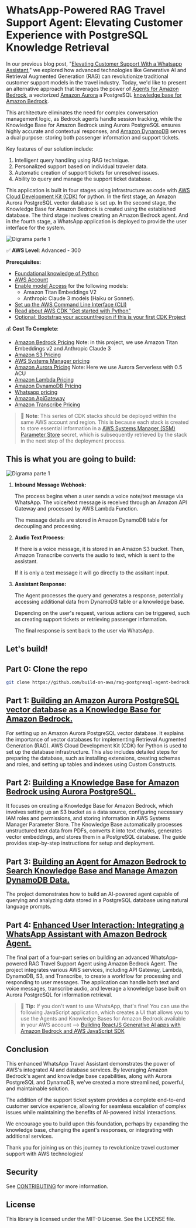 # WhatsApp-Powered RAG Travel Support Agent: Elevating Customer Experience with PostgreSQL Knowledge Retrieval

In our previous blog post, "[Elevating Customer Support With a Whatsapp Assistant](https://community.aws/content/2bgPgouKvLhinu8bcE4LZQ1nnwv/elevating-customer-support-with-a-whatsapp-travel-assistant-from-las-vegas-mexico-to-las-vegas-nevada-a-re-invent-2023-history)," we explored how advanced technologies like Generative AI and Retrieval Augmented Generation (RAG) can revolutionize traditional customer support models in the travel industry. Today, we'd like to present an alternative approach that leverages the power of [Agents for Amazon Bedrock](https://aws.amazon.com/bedrock/agents/), a vectorized [Amazon Aurora](https://docs.aws.amazon.com/es_es/AmazonRDS/latest/AuroraUserGuide/CHAP_AuroraOverview.html) a PostgreSQL [knowledge base for Amazon Bedrock](https://aws.amazon.com/bedrock/knowledge-bases/).

This architecture eliminates the need for complex conversation management logic, as Bedrock agents handle session tracking, while the Knowledge Base for Amazon Bedrock using Aurora PostgreSQL ensures highly accurate and contextual responses, and [Amazon DynamoDB](https://aws.amazon.com/pm/dynamodb) serves a dual purpose: storing both passenger information and support tickets.

Key features of our solution include:
1. Intelligent query handling using RAG technique.
2. Personalized support based on individual traveler data.
3. Automatic creation of support tickets for unresolved issues.
4. Ability to query and manage the support ticket database.

This application is built in four stages using infrastructure as code with [AWS Cloud Development Kit (CDK)](https://aws.amazon.com/cdk) for python. In the first stage, an Amazon Aurora PostgreSQL vector database is set up. In the second stage, the Knowledge Base for Amazon Bedrock is created using the established database. The third stage involves creating an Amazon Bedrock agent. And in the fourth stage, a WhatsApp application is deployed to provide the user interface for the system.

![Digrama parte 1](/imagen/diagram_1.jpg)


✅ **AWS Level**: Advanced - 300   

**Prerequisites:**
-  [Foundational knowledge of Python](https://catalog.us-east-1.prod.workshops.aws/workshops/3d705026-9edc-40e8-b353-bdabb116c89c/)
- [AWS Account](https://aws.amazon.com/resources/create-account/?sc_channel=el&sc_campaign=datamlwave&sc_content=cicdcfnaws&sc_geo=mult&sc_country=mult&sc_outcome=acq) 
- [Enable model Access](https://docs.aws.amazon.com/bedrock/latest/userguide/model-access.html) for the following models:
    - Amazon Titan Embeddings V2
    - Anthropic Claude 3 models (Haiku or Sonnet).
- [Set up the AWS Command Line Interface (CLI)](https://docs.aws.amazon.com/cli/latest/userguide/getting-started-quickstart.html)
- [Read about AWS CDK "Get started with Python"](https://docs.aws.amazon.com/cdk/v2/guide/work-with-cdk-python.html)
- [Optional: Bootstrap your account/region if this is your first CDK Project](https://docs.aws.amazon.com/cdk/v2/guide/hello_world.html#hello_world_bootstrap)


💰 **Cost To Complete**: 
- [Amazon Bedrock Pricing](https://aws.amazon.com/bedrock/pricing/)  Note: in this project, we use Amazon Titan Embeddings v2 and Anthropic Claude 3
- [Amazon S3 Pricing](https://aws.amazon.com/s3/pricing/)
- [AWS Systems Manager pricing](https://aws.amazon.com/systems-manager/pricing/)
- [Amazon Aurora Pricing](https://aws.amazon.com/rds/aurora/pricing/) Note: Here we use Aurora Serverless with 0.5 ACU
- [Amazon Lambda Pricing](https://aws.amazon.com/lambda/pricing/)
- [Amazon DynamoDB Pricing](https://aws.amazon.com/dynamodb/pricing/)
- [Whatsapp pricing](https://developers.facebook.com/docs/whatsapp/pricing/)
- [Amazon ApiGateway](https://aws.amazon.com/api-gateway/pricing/)
- [Amazon Transcribe Pricing](https://aws.amazon.com/transcribe/pricing/)


> 🚨 **Note**: This series of CDK stacks should be deployed within the same AWS account and region. This is because each stack is created to store essential information in a [AWS Systems Manager (SSM) Parameter Store](https://docs.aws.amazon.com/systems-manager/latest/userguide/systems-manager-parameter-store.html) secret, which is subsequently retrieved by the stack in the next step of the deployment process.

## This is what you are going to build:

![Digrama parte 1](/imagen/diagram_2.png)

1. **Inbound Message Webhook:**
    
    The process begins when a user sends a voice note/text message via WhatsApp. The voice/text message is received through an Amazon API Gateway and processed by AWS Lambda Function.
    
    The message details are stored in Amazon DynamoDB table for decoupling and processing.

1. **Audio Text Process:**
    
    If there is a  voice message, it is stored in an Amazon S3 bucket. Then, Amazon Transcribe converts the audio to text, which is sent to the assistant.

    If it is only a text message it will go directly to the assitant input.

3. **Assistant Response:** 


    The Agent processes the query and generates a response, potentially accessing additional data from DynamoDB table or a knowledge base.
    
    Depending on the user's request, various actions can be triggered, such as creating support tickets or retrieving passenger information.
    
    The final response is sent back to the user via WhatsApp.

## Let's build!

## Part 0: Clone the repo

```zsh
git clone https://github.com/build-on-aws/rag-postgresql-agent-bedrock
```
## Part 1: [Building an Amazon Aurora PostgreSQL vector database as a Knowledge Base for Amazon Bedrock.](https://github.com/build-on-aws/rag-postgresql-agent-bedrock/tree/main/01-create-aurora-pgvector#readme)

For setting up an Amazon Aurora PostgreSQL vector database. It explains the importance of vector databases for implementing Retrieval Augmented Generation (RAG).  AWS Cloud Development Kit (CDK) for Python is used to set up the database infrastructure. This  also includes detailed steps for preparing the database, such as installing extensions, creating schemas and roles, and setting up tables and indexes using Custom Constructs. 

## Part 2: [Building a Knowledge Base for Amazon Bedrock using Aurora PostgreSQL.](https://github.com/build-on-aws/rag-postgresql-agent-bedrock/tree/main/02-create-bedrock-knowledge-bases#readme)

 It focuses on creating a Knowledge Base for Amazon Bedrock, which involves setting up an S3 bucket as a data source, configuring necessary IAM roles and permissions, and storing information in AWS Systems Manager Parameter Store. The Knowledge Base automatically processes unstructured text data from PDFs, converts it into text chunks, generates vector embeddings, and stores them in a PostgreSQL database. The guide provides step-by-step instructions for setup and  deployment.

## Part 3: [Building an Agent for Amazon Bedrock to Search Knowledge Base and Manage Amazon DynamoDB Data.](https://github.com/build-on-aws/rag-postgresql-agent-bedrock/tree/main/03-rag-agent-bedrock#readme)

The project demonstrates how to build an AI-powered agent capable of querying and analyzing data stored in a PostgreSQL database using natural language prompts.

## Part 4: [Enhanced User Interaction: Integrating a WhatsApp Assistant with Amazon Bedrock Agent.](https://github.com/build-on-aws/rag-postgresql-agent-bedrock/tree/main/04-whatsapp-app#readme)

The final part of a four-part series on building an advanced WhatsApp-powered RAG Travel Support Agent using Amazon Bedrock Agent. The project integrates various AWS services, including API Gateway, Lambda, DynamoDB, S3, and Transcribe, to create a workflow for processing and responding to user messages. The application can handle both text and voice messages, transcribe audio, and leverage a knowledge base built on Aurora PostgreSQL for information retrieval. 

>👾 **Tip:** If you don't want to use WhatsApp, that's fine! You can use the following JavaScript application, which creates a UI that allows you to use the Agents and Knowledge Bases for Amazon Bedrock available in your AWS account --> [Building ReactJS Generative AI apps with Amazon Bedrock and AWS JavaScript SDK](https://github.com/build-on-aws/building-reactjs-gen-ai-apps-with-amazon-bedrock-javascript-sdk)


## Conclusion

This enhanced WhatsApp Travel Assistant demonstrates the power of AWS's integrated AI and database services. By leveraging Amazon Bedrock's agent and knowledge base capabilities, along with Aurora PostgreSQL and DynamoDB, we've created a more streamlined, powerful, and maintainable solution.

The addition of the support ticket system provides a complete end-to-end customer service experience, allowing for seamless escalation of complex issues while maintaining the benefits of AI-powered initial interactions.

We encourage you to build upon this foundation, perhaps by expanding the knowledge base, changing the agent's responses, or integrating with additional services.

Thank you for joining us on this journey to revolutionize travel customer support with AWS technologies!


## Security

See [CONTRIBUTING](CONTRIBUTING.md#security-issue-notifications) for more information.

## License

This library is licensed under the MIT-0 License. See the LICENSE file.

